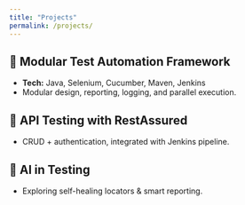 ```yaml
---
title: "Projects"
permalink: /projects/
---
```


## 🔹 Modular Test Automation Framework  
- **Tech:** Java, Selenium, Cucumber, Maven, Jenkins  
- Modular design, reporting, logging, and parallel execution.

## 🔹 API Testing with RestAssured  
- CRUD + authentication, integrated with Jenkins pipeline.

## 🔹 AI in Testing  
- Exploring self-healing locators & smart reporting.